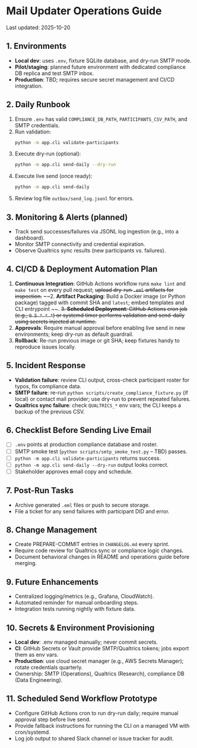 # Mail Updater Operations Guide

Last updated: 2025-10-20

## 1. Environments
- **Local dev**: uses `.env`, fixture SQLite database, and dry-run SMTP mode.
- **Pilot/staging**: planned future environment with dedicated compliance DB replica and test SMTP inbox.
- **Production**: TBD; requires secure secret management and CI/CD integration.

## 2. Daily Runbook
1. Ensure `.env` has valid `COMPLIANCE_DB_PATH`, `PARTICIPANTS_CSV_PATH`, and SMTP credentials.
2. Run validation:
   ```bash
   python -m app.cli validate-participants
   ```
3. Execute dry-run (optional):
   ```bash
   python -m app.cli send-daily --dry-run
   ```
4. Execute live send (once ready):
   ```bash
   python -m app.cli send-daily
   ```
5. Review log file `outbox/send_log.jsonl` for errors.

## 3. Monitoring & Alerts (planned)
- Track send successes/failures via JSONL log ingestion (e.g., into a dashboard).
- Monitor SMTP connectivity and credential expiration.
- Observe Qualtrics sync results (new participants vs. failures).

## 4. CI/CD & Deployment Automation Plan
1. **Continuous Integration**: GitHub Actions workflow runs `make lint` and `make test` on every pull request; ~~upload dry-run `.eml` artifacts for inspection.~~
~~2. **Artifact Packaging**: Build a Docker image (or Python package) tagged with commit SHA and `latest`; embed templates and CLI entrypoint ~~.
~~3. **Scheduled Deployment**: GitHub Actions cron job (e.g., `0 5 * * *`) or systemd timer performs validation and send-daily using secrets injected at runtime.~~
4. **Approvals**: Require manual approval before enabling live send in new environments; keep dry-run as default guardrail.
5. **Rollback**: Re-run previous image or git SHA; keep fixtures handy to reproduce issues locally.

## 5. Incident Response
- **Validation failure**: review CLI output, cross-check participant roster for typos, fix compliance data.
- **SMTP failure**: re-run `python scripts/create_compliance_fixture.py` (if local) or contact mail provider; use dry-run to prevent repeated failures.
- **Qualtrics sync failure**: check `QUALTRICS_*` env vars; the CLI keeps a backup of the previous CSV.

## 6. Checklist Before Sending Live Email
- [ ] `.env` points at production compliance database and roster.
- [ ] SMTP smoke test (`python scripts/smtp_smoke_test.py` – TBD) passes.
- [ ] `python -m app.cli validate-participants` returns success.
- [ ] `python -m app.cli send-daily --dry-run` output looks correct.
- [ ] Stakeholder approves email copy and schedule.

## 7. Post-Run Tasks
- Archive generated `.eml` files or push to secure storage.
- File a ticket for any send failures with participant DID and error.

## 8. Change Management
- Create PREPARE-COMMIT entries in `CHANGELOG.md` every sprint.
- Require code review for Qualtrics sync or compliance logic changes.
- Document behavioral changes in README and operations guide before merging.

## 9. Future Enhancements
- Centralized logging/metrics (e.g., Grafana, CloudWatch).
- Automated reminder for manual onboarding steps.
- Integration tests running nightly with fixture data.

## 10. Secrets & Environment Provisioning
- **Local dev**: .env managed manually; never commit secrets.
- **CI**: GitHub Secrets or Vault provide SMTP/Qualtrics tokens; jobs export them as env vars.
- **Production**: use cloud secret manager (e.g., AWS Secrets Manager); rotate credentials quarterly.
- Ownership: SMTP (Operations), Qualtrics (Research), compliance DB (Data Engineering).

## 11. Scheduled Send Workflow Prototype
- Configure GitHub Actions cron to run dry-run daily; require manual approval step before live send.
- Provide fallback instructions for running the CLI on a managed VM with cron/systemd.
- Log job output to shared Slack channel or issue tracker for audit.
